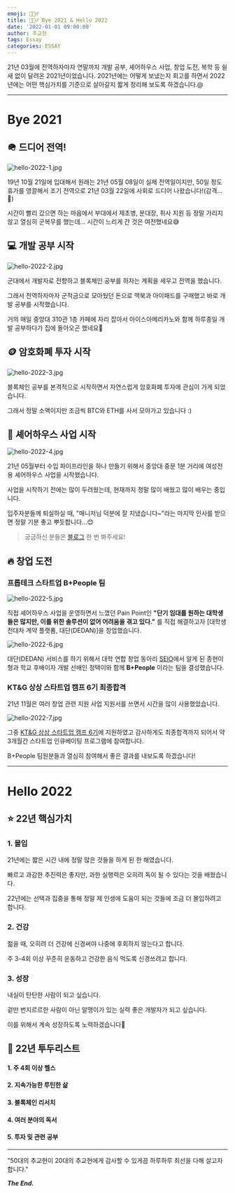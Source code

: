 ```yaml
---
emoji: 🙇🏻‍♂️
title: 🙇🏻‍♂️ Bye 2021 & Hello 2022
date: '2022-01-01 09:00:00'
author: 추교현
tags: Essay
categories: ESSAY
---
```


21년 03월에 전역하자마자 연말까지 개발 공부, 셰어하우스 사업, 창업 도전, 복학 등 쉴 새 없이 달려온 2021년이었습니다. 2021년에는 어떻게 보냈는지 회고를 하면서 2022년에는 어떤 핵심가치를 기준으로 살아갈지 짧게 정리해 보도록 하겠습니다.@

---

# Bye 2021

## 🪖 드디어 전역!

![hello-2022-1.jpg](hello-2022-1.jpg)

19년 10월 21일에 입대해서 원래는 21년 05월 08일이 실제 전역일이지만, 50일 정도 휴가를 영끌해서 조기 전역으로 21년 03월 22일에 사회로 드디어 나왔습니다!(감격...🥲)

시간이 빨리 갔으면 하는 마음에서 부대에서 제초병, 분대장, 취사 지원 등 정말 가리지 않고 열심히 군복무를 했는데... 시간이 느리게 간 것은 여전했네요😅

## 💻 개발 공부 시작

![hello-2022-2.jpg](hello-2022-2.jpg)

군대에서 개발자로 전향하고 블록체인 공부를 하자는 계획을 세우고 전역을 했습니다.

그래서 전역하자마자 군적금으로 모아뒀던 돈으로 맥북과 아이패드를 구매했고 바로 개발 공부를 시작했습니다.

거의 매일 중앙대 310관 1층 카페에 자리 잡아서 아이스아메리카노와 함께 하루종일 개발 공부하다가 집에 돌아오곤 했네요🙂

## 🪙 암호화폐 투자 시작

![hello-2022-3.jpg](hello-2022-3.jpg)

블록체인 공부를 본격적으로 시작하면서 자연스럽게 암호화폐 투자에 관심이 가게 되었습니다.

그래서 정말 소액이지만 조금씩 BTC와 ETH를 사서 모아가고 있습니다 :)

## 🏡 셰어하우스 사업 시작

![hello-2022-4.jpg](hello-2022-4.jpg)

21년 05월부터 수입 파이프라인을 하나 만들기 위해서 중앙대 중문 1분 거리에 여성전용 셰어하우스 사업을 시작했습니다.

사업을 시작하기 전에는 많이 두려웠는데, 현재까지 정말 많이 배웠고 많이 배우는 중입니다.

입주자분들께 퇴실하실 때, "매니저님 덕분에 잘 지냈습니다~"라는 마지막 인사를 받으면 정말 기분 좋고 뿌듯합니다...😊

> 궁금하신 분들은 [블로그](https://blog.naver.com/cnryguscnrygus/222350700228) 한 번 봐주세요!

## 🔥 창업 도전

### 프롭테크 스타트업 B+People 팀

![hello-2022-5.jpg](hello-2022-5.jpg)

직접 셰어하우스 사업을 운영하면서 느꼈던 Pain Point인 **"단기 임대를 원하는 대학생들은 많지만, 이를 위한 솔루션이 없어 어려움을 겪고 있다."** 를 직접 해결하고자 [대학생 전대차 계약 플랫폼, 대단(DEDAN)]을 창업했습니다.

![hello-2022-6.jpg](hello-2022-6.jpg)

대단(DEDAN) 서비스를 하기 위해서 대학 연합 창업 동아리 [SEIO](https://www.campuspick.com/club/view?id=14930)에서 알게 된 종현이형과 학교 후배이자 개발 선배인 정택이와 함께 **B+People** 이라는 팀을 결성했습니다.

### KT&G 상상 스타트업 캠프 6기 최종합격

21년 11월은 여러 창업 관련 지원 사업 지원서를 쓰면서 시간을 많이 사용했었습니다.

![hello-2022-7.jpg](hello-2022-7.jpg)

그중 [KT&G 상상 스타트업 캠프 6기](https://blog.naver.com/PostView.naver?blogId=ktngstartupcamp&logNo=222664717203&parentCategoryNo=&categoryNo=73&viewDate=&isShowPopularPosts=true&from=search)에 지원하였고 감사하게도 최종합격까지 되어서 약 3개월간 스타트업 인큐베이팅 프로그램에 참여합니다.

B+People 팀원분들과 열심히 참여해서 좋은 결과를 내보도록 하겠습니다!

---

# Hello 2022

## ⭐️ 22년 핵심가치

### 1. 몰입

21년에는 짧은 시간 내에 정말 많은 것들을 하게 된 한 해였습니다.

빠르고 과감한 추진력은 좋지만, 과한 실행력은 오히려 독이 될 수 있다는 것을 배웠습니다.

22년에는 선택과 집중을 통해 정말 제 인생에 도움이 되는 것들에 조금 더 몰입하려고 합니다.

### 2. 건강

젊을 때, 오히려 더 건강에 신경써야 나중에 후회하지 않는다고 합니다.

주 3-4회 이상 꾸준히 운동하고 건강한 음식 먹도록 신경쓰려고 합니다.

### 3. 성장

내실이 탄탄한 사람이 되고 싶습니다.

겉만 번지르르한 사람이 아닌 알맹이가 있는 실력 좋은 개발자가 되고 싶습니다.

이를 위해서 계속 성장하도록 노력하겠습니다🙂

## 📌 22년 투두리스트

#### 1. 주 4회 이상 헬스

#### 2. 지속가능한 루틴한 삶

#### 3. 블록체인 리서치

#### 4. 여러 분야의 독서

#### 5. 투자 및 관련 공부

---

"50대의 추교현이 20대의 추교현에게 감사할 수 있게끔 하루하루 최선을 다해 살고자 합니다."

**_The End._**
